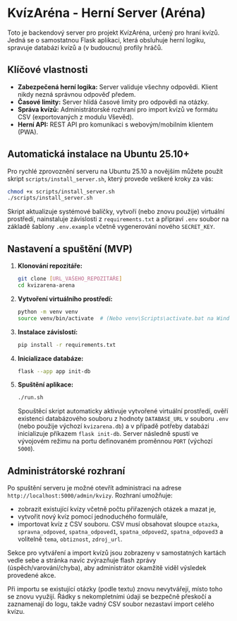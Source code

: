 # KvízAréna - Herní Server (Aréna)

Toto je backendový server pro projekt KvízAréna, určený pro hraní kvízů. Jedná se o samostatnou Flask aplikaci, která obsluhuje herní logiku, spravuje databázi kvízů a (v budoucnu) profily hráčů.

## Klíčové vlastnosti

* **Zabezpečená herní logika:** Server validuje všechny odpovědi. Klient nikdy nezná správnou odpověď předem.
* **Časové limity:** Server hlídá časové limity pro odpovědi na otázky.
* **Správa kvízů:** Administrátorské rozhraní pro import kvízů ve formátu CSV (exportovaných z modulu Vševěd).
* **Herní API:** REST API pro komunikaci s webovým/mobilním klientem (PWA).

## Automatická instalace na Ubuntu 25.10+

Pro rychlé zprovoznění serveru na Ubuntu 25.10 a novějším můžete použít skript
`scripts/install_server.sh`, který provede veškeré kroky za vás:

```bash
chmod +x scripts/install_server.sh
./scripts/install_server.sh
```

Skript aktualizuje systémové balíčky, vytvoří (nebo znovu použije) virtuální
prostředí, nainstaluje závislosti z `requirements.txt` a připraví `.env` soubor
na základě šablony `.env.example` včetně vygenerování nového `SECRET_KEY`.

## Nastavení a spuštění (MVP)

1.  **Klonování repozitáře:**
    ```bash
    git clone [URL_VAŠEHO_REPOZITÁŘE]
    cd kvizarena-arena
    ```

2.  **Vytvoření virtuálního prostředí:**
    ```bash
    python -m venv venv
    source venv/bin/activate  # (Nebo venv\Scripts\activate.bat na Windows)
    ```

3.  **Instalace závislostí:**
    ```bash
    pip install -r requirements.txt
    ```

4.  **Inicializace databáze:**
    ```bash
    flask --app app init-db
    ```

5.  **Spuštění aplikace:**
    ```bash
    ./run.sh
    ```

    Spouštěcí skript automaticky aktivuje vytvořené virtuální prostředí, ověří existenci
    databázového souboru z hodnoty `DATABASE_URL` v souboru `.env` (nebo použije výchozí
    `kvizarena.db`) a v případě potřeby databázi inicializuje příkazem `flask init-db`.
    Server následně spustí ve vývojovém režimu na portu definovaném proměnnou `PORT` (výchozí
    `5000`).

## Administrátorské rozhraní

Po spuštění serveru je možné otevřít administraci na adrese `http://localhost:5000/admin/kvizy`.
Rozhraní umožňuje:

* zobrazit existující kvízy včetně počtu přiřazených otázek a mazat je,
* vytvořit nový kvíz pomocí jednoduchého formuláře,
* importovat kvíz z CSV souboru. CSV musí obsahovat sloupce `otazka`, `spravna_odpoved`,
  `spatna_odpoved1`, `spatna_odpoved2`, `spatna_odpoved3` a volitelně `tema`, `obtiznost`,
  `zdroj_url`.

Sekce pro vytváření a import kvízů jsou zobrazeny v samostatných kartách vedle sebe a stránka
navíc zvýrazňuje flash zprávy (úspěch/varování/chyba), aby administrátor okamžitě viděl výsledek
provedené akce.

Při importu se existující otázky (podle textu) znovu nevytvářejí, místo toho se znovu využijí.
Řádky s nekompletními údaji se bezpečně přeskočí a zaznamenají do logu, takže vadný CSV
soubor nezastaví import celého kvízu.
